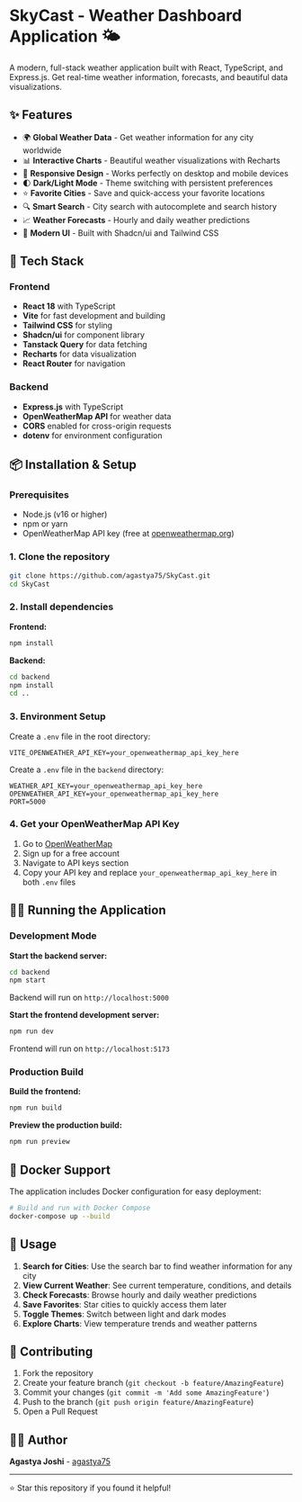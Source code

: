 # SkyCast - Weather Dashboard Application 🌤️

A modern, full-stack weather application built with React, TypeScript, and Express.js. Get real-time weather information, forecasts, and beautiful data visualizations.

## ✨ Features

- 🌍 **Global Weather Data** - Get weather information for any city worldwide
- 📊 **Interactive Charts** - Beautiful weather visualizations with Recharts
- 📱 **Responsive Design** - Works perfectly on desktop and mobile devices
- 🌓 **Dark/Light Mode** - Theme switching with persistent preferences
- ⭐ **Favorite Cities** - Save and quick-access your favorite locations
- 🔍 **Smart Search** - City search with autocomplete and search history
- 📈 **Weather Forecasts** - Hourly and daily weather predictions
- 🎨 **Modern UI** - Built with Shadcn/ui and Tailwind CSS

## 🚀 Tech Stack

### Frontend
- **React 18** with TypeScript
- **Vite** for fast development and building
- **Tailwind CSS** for styling
- **Shadcn/ui** for component library
- **Tanstack Query** for data fetching
- **Recharts** for data visualization
- **React Router** for navigation

### Backend
- **Express.js** with TypeScript
- **OpenWeatherMap API** for weather data
- **CORS** enabled for cross-origin requests
- **dotenv** for environment configuration

## 📦 Installation & Setup

### Prerequisites
- Node.js (v16 or higher)
- npm or yarn
- OpenWeatherMap API key (free at [openweathermap.org](https://openweathermap.org/api))

### 1. Clone the repository
```bash
git clone https://github.com/agastya75/SkyCast.git
cd SkyCast
```

### 2. Install dependencies

**Frontend:**
```bash
npm install
```

**Backend:**
```bash
cd backend
npm install
cd ..
```

### 3. Environment Setup

Create a `.env` file in the root directory:
```env
VITE_OPENWEATHER_API_KEY=your_openweathermap_api_key_here
```

Create a `.env` file in the `backend` directory:
```env
WEATHER_API_KEY=your_openweathermap_api_key_here
OPENWEATHER_API_KEY=your_openweathermap_api_key_here
PORT=5000
```

### 4. Get your OpenWeatherMap API Key
1. Go to [OpenWeatherMap](https://openweathermap.org/api)
2. Sign up for a free account
3. Navigate to API keys section
4. Copy your API key and replace `your_openweathermap_api_key_here` in both `.env` files

## 🏃‍♂️ Running the Application

### Development Mode

**Start the backend server:**
```bash
cd backend
npm start
```
Backend will run on `http://localhost:5000`

**Start the frontend development server:**
```bash
npm run dev
```
Frontend will run on `http://localhost:5173`

### Production Build

**Build the frontend:**
```bash
npm run build
```

**Preview the production build:**
```bash
npm run preview
```

## 🐳 Docker Support

The application includes Docker configuration for easy deployment:

```bash
# Build and run with Docker Compose
docker-compose up --build
```

## 📱 Usage

1. **Search for Cities**: Use the search bar to find weather information for any city
2. **View Current Weather**: See current temperature, conditions, and details
3. **Check Forecasts**: Browse hourly and daily weather predictions
4. **Save Favorites**: Star cities to quickly access them later
5. **Toggle Themes**: Switch between light and dark modes
6. **Explore Charts**: View temperature trends and weather patterns

## 🤝 Contributing

1. Fork the repository
2. Create your feature branch (`git checkout -b feature/AmazingFeature`)
3. Commit your changes (`git commit -m 'Add some AmazingFeature'`)
4. Push to the branch (`git push origin feature/AmazingFeature`)
5. Open a Pull Request



## 👨‍💻 Author

**Agastya Joshi** - [agastya75](https://github.com/agastya75)

---

⭐ Star this repository if you found it helpful!
